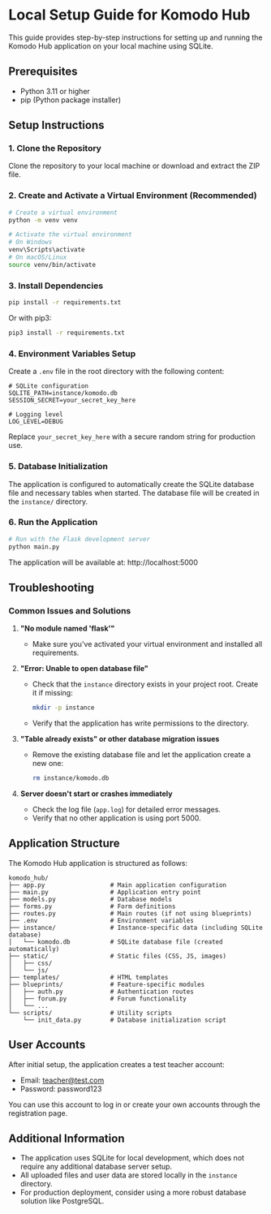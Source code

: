 # Local Setup Guide for Komodo Hub

This guide provides step-by-step instructions for setting up and running the Komodo Hub application on your local machine using SQLite.

## Prerequisites

- Python 3.11 or higher
- pip (Python package installer)

## Setup Instructions

### 1. Clone the Repository

Clone the repository to your local machine or download and extract the ZIP file.

### 2. Create and Activate a Virtual Environment (Recommended)

```bash
# Create a virtual environment
python -m venv venv

# Activate the virtual environment
# On Windows
venv\Scripts\activate
# On macOS/Linux
source venv/bin/activate
```

### 3. Install Dependencies

```bash
pip install -r requirements.txt
```

Or with pip3:

```bash
pip3 install -r requirements.txt
```

### 4. Environment Variables Setup

Create a `.env` file in the root directory with the following content:

```
# SQLite configuration
SQLITE_PATH=instance/komodo.db
SESSION_SECRET=your_secret_key_here

# Logging level
LOG_LEVEL=DEBUG
```

Replace `your_secret_key_here` with a secure random string for production use.

### 5. Database Initialization

The application is configured to automatically create the SQLite database file and necessary tables when started. The database file will be created in the `instance/` directory.

### 6. Run the Application

```bash
# Run with the Flask development server
python main.py
```

The application will be available at: http://localhost:5000

## Troubleshooting

### Common Issues and Solutions

1. **"No module named 'flask'"**
   - Make sure you've activated your virtual environment and installed all requirements.
   
2. **"Error: Unable to open database file"**
   - Check that the `instance` directory exists in your project root. Create it if missing:
     ```bash
     mkdir -p instance
     ```
   - Verify that the application has write permissions to the directory.

3. **"Table already exists" or other database migration issues**
   - Remove the existing database file and let the application create a new one:
     ```bash
     rm instance/komodo.db
     ```

4. **Server doesn't start or crashes immediately**
   - Check the log file (`app.log`) for detailed error messages.
   - Verify that no other application is using port 5000.

## Application Structure

The Komodo Hub application is structured as follows:

```
komodo_hub/
├── app.py                  # Main application configuration
├── main.py                 # Application entry point
├── models.py               # Database models
├── forms.py                # Form definitions
├── routes.py               # Main routes (if not using blueprints)
├── .env                    # Environment variables
├── instance/               # Instance-specific data (including SQLite database)
│   └── komodo.db           # SQLite database file (created automatically)
├── static/                 # Static files (CSS, JS, images)
│   ├── css/
│   └── js/
├── templates/              # HTML templates
├── blueprints/             # Feature-specific modules
│   ├── auth.py             # Authentication routes
│   ├── forum.py            # Forum functionality
│   └── ...
└── scripts/                # Utility scripts
    └── init_data.py        # Database initialization script
```

## User Accounts

After initial setup, the application creates a test teacher account:
- Email: teacher@test.com
- Password: password123

You can use this account to log in or create your own accounts through the registration page.

## Additional Information

- The application uses SQLite for local development, which does not require any additional database server setup.
- All uploaded files and user data are stored locally in the `instance` directory.
- For production deployment, consider using a more robust database solution like PostgreSQL.